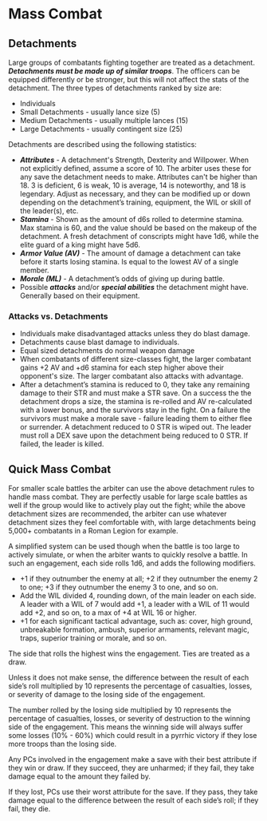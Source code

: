 # Mass Combat
## Detachments
Large groups of combatants fighting together are treated as a detachment. ***Detachments must be made up of similar troops***. The officers can be equipped differently or be stronger, but this will not affect the stats of the detachment. The three types of detachments ranked by size are:
- Individuals
- Small Detachments - usually lance size (5)
- Medium Detachments - usually multiple lances (15)
- Large Detachments - usually contingent size (25)

Detachments are described using the following statistics:
- ***Attributes*** - A detachment's Strength, Dexterity and Willpower. When not explicitly defined, assume a score of 10. The arbiter uses these for any save the detachment needs to make. Attributes can't be higher than 18. 3 is deficient, 6 is weak, 10 is average, 14 is noteworthy, and 18 is legendary. Adjust as necessary, and they can be modified up or down depending on the detachment’s training, equipment, the WIL or skill of the leader(s), etc.
- ***Stamina*** - Shown as the amount of d6s rolled to determine stamina. Max stamina is 60, and the value should be based on the makeup of the detachment. A fresh detachment of conscripts might have 1d6, while the elite guard of a king might have 5d6.
- ***Armor Value (AV)*** - The amount of damage a detachment can take before it starts losing stamina. Is equal to the lowest AV of a single member.
- ***Morale (ML)*** - A detachment’s odds of giving up during battle.
- Possible ***attacks*** and/or ***special abilities*** the detachment might have. Generally based on their equipment.

### Attacks vs. Detachments
- Individuals make disadvantaged attacks unless they do blast damage.
- Detachments cause blast damage to individuals.
- Equal sized detachments do normal weapon damage
- When combatants of different size-classes fight, the larger combatant gains +2 AV and +d6 stamina for each step higher above their opponent's size. The larger combatant also attacks with advantage.
- After a detachment’s stamina is reduced to 0, they take any remaining damage to their STR and must make a STR save. On a success the the detachment drops a size, the stamina is re-rolled and AV re-calculated with a lower bonus, and the survivors stay in the fight. On a failure the survivors must make a morale save - failure leading them to either flee or surrender. A detachment reduced to 0 STR is wiped out. The leader must roll a DEX save upon the detachment being reduced to 0 STR. If failed, the leader is killed.

## Quick Mass Combat
For smaller scale battles the arbiter can use the above detachment rules to handle mass combat. They are perfectly usable for large scale battles as well if the group would like to actively play out the fight; while the above detachment sizes are recommended, the arbiter can use whatever detachment sizes they feel comfortable with, with large detachments being 5,000+ combatants in a Roman Legion for example.

A simplified system can be used though when the battle is too large to actively simulate, or when the arbiter wants to quickly resolve a battle. In such an engagement, each side rolls 1d6, and adds the following modifiers.
- +1 if they outnumber the enemy at all; +2 if they outnumber the enemy 2 to one; +3 if they outnumber the enemy 3 to one, and so on.
- Add the WIL divided 4, rounding down, of the main leader on each side. A leader with a WIL of 7 would add +1, a leader with a WIL of 11 would add +2, and so on, to a max of +4 at WIL 16 or higher.
- +1 for each significant tactical advantage, such as: cover, high ground, unbreakable formation, ambush, superior armaments, relevant magic, traps, superior training or morale, and so on.

The side that rolls the highest wins the engagement. Ties are treated as a draw.

Unless it does not make sense, the difference between the result of each side’s roll multiplied by 10 represents the percentage of casualties, losses, or severity of damage to the losing side of the engagement.

The number rolled by the losing side multiplied by 10 represents the percentage of casualties, losses, or severity of destruction to the winning side of the engagement. This means the winning side will always suffer some losses (10% - 60%) which could result in a pyrrhic victory if they lose more troops than the losing side.

Any PCs involved in the engagement make a save with their best attribute if they win or draw. If they succeed, they are unharmed; if they fail, they take damage equal to the amount they failed by.

If they lost, PCs use their worst attribute for the save. If they pass, they take damage equal to the difference between the result of each side’s roll; if they fail, they die.